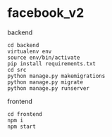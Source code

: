 # facebook_v2

backend
```shell
cd backend
virtualenv env
source env/bin/activate
pip install requirements.txt 
cd src
python manage.py makemigrations
python manage.py migrate
python manage.py runserver
```
frontend
```shell
cd frontend
npm i
npm start
```
